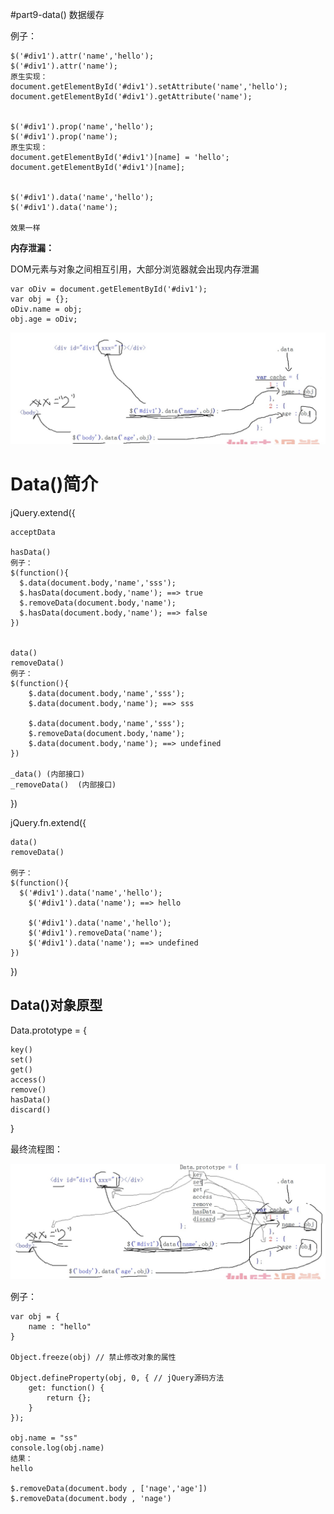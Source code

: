 #part9-data() 数据缓存

例子：

    $('#div1').attr('name','hello');
  	$('#div1').attr('name');
    原生实现：
    document.getElementById('#div1').setAttribute('name','hello');
	document.getElementById('#div1').getAttribute('name');


  	$('#div1').prop('name','hello');
  	$('#div1').prop('name');
    原生实现：
    document.getElementById('#div1')[name] = 'hello';
	document.getElementById('#div1')[name];


  	$('#div1').data('name','hello');
  	$('#div1').data('name');

    效果一样


**内存泄漏：**

DOM元素与对象之间相互引用，大部分浏览器就会出现内存泄漏

    var oDiv = document.getElementById('#div1');
  	var obj = {};
  	oDiv.name = obj;
  	obj.age = oDiv;

![](./images/Jietu20171208-230616@2x.jpg)

# Data()简介
jQuery.extend({

    acceptData

    hasData()
    例子：
    $(function(){  
      $.data(document.body,'name','sss');
      $.hasData(document.body,'name'); ==> true
      $.removeData(document.body,'name');
      $.hasData(document.body,'name'); ==> false
    })


    data()
    removeData()
    例子：
    $(function(){  
    	$.data(document.body,'name','sss');
    	$.data(document.body,'name'); ==> sss

    	$.data(document.body,'name','sss');
    	$.removeData(document.body,'name');
    	$.data(document.body,'name'); ==> undefined
    })

    _data() (内部接口)
    _removeData()  (内部接口)

})

jQuery.fn.extend({

    data()
    removeData()

    例子：
    $(function(){  
      $('#div1').data('name','hello');
    	$('#div1').data('name'); ==> hello

    	$('#div1').data('name','hello');
    	$('#div1').removeData('name');
    	$('#div1').data('name'); ==> undefined
    })
})

## Data()对象原型

Data.prototype = {

    key()
    set()
    get()
    access()
    remove()
    hasData()
    discard()

}

最终流程图：

![](./images/Jietu20171208-233555@2x.jpg)

例子：

    var obj = {
  		name : "hello"
  	}

  	Object.freeze(obj) // 禁止修改对象的属性

    Object.defineProperty(obj, 0, { // jQuery源码方法
  		get: function() {
  			return {};
  		}
  	});

  	obj.name = "ss"
  	console.log(obj.name)
    结果：
    hello

    $.removeData(document.body , ['nage','age'])
    $.removeData(document.body , 'nage')
